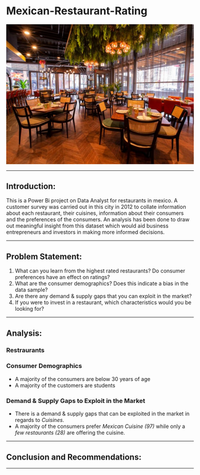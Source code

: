 # Mexican-Restaurant-Rating

![](Restaurant_Ratings_Introduction2.jpg)

---

## Introduction:
This is a Power Bi project on Data Analyst for restaurants in mexico. A customer survey was carried out in this city in 2012 to collate information about each
restaurant, their cuisines, information about their consumers and the preferences of the consumers. An analysis has been done to draw out meaningful insight from this dataset which
would aid business entrepreneurs and investors in making more informed decisions.

---

## Problem Statement:
1. What can you learn from the highest rated restaurants? Do consumer preferences have an effect on
ratings?
2. What are the consumer demographics? Does this indicate a bias in the data sample?
3. Are there any demand & supply gaps that you can exploit in the market?
4. If you were to invest in a restaurant, which characteristics would you be looking for?

---

## Analysis:
### Restraurants



### Consumer Demographics
- A majority of the consumers are below 30 years of age
- A majority of the customers are students



### Demand & Supply Gaps to Exploit in the Market
- There is a demand & supply gaps that can be exploited in the market in regards to _Cuisines_.
- A majority of the consumers prefer _Mexican Cuisine (97)_ while only a _few restaurants (28)_ are offering the cuisine.





---

## Conclusion and Recommendations:

---
